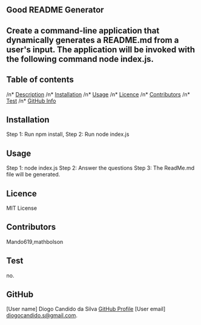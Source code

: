 
  ## Good README Generator
  ## Create a command-line application that dynamically generates a README.md from a user's input. The application will be invoked with the following command node index.js.
  
  
  ## Table of contents
/n* [Description](#Description)
/n* [Installation](#Installation)
/n* [Usage](#Usage)
/n* [Licence](#Licence)
/n* [Contributors](#Contributors)
/n* [Test](#Test)
/n* [GitHub Info](#GitHub) 

  ## Installation
  Step 1: Run npm install, Step 2: Run node index.js
  
  ## Usage
  Step 1: node index.js Step 2: Answer the questions Step 3: The ReadMe.md file will be generated.
  
  ## Licence
  MIT License
  
  ## Contributors
  Mando619,mathbolson
  
  ## Test
  no.
  
  ## GitHub
  [User name] Diogo Candido da Silva
  [GitHub Profile](https://github.com/diogocandidos)
  [User email] diogocandido.s@gmail.com.
  